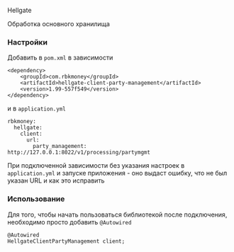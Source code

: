 Hellgate

Обработка основного хранилища

### Настройки

Добавить в `pom.xml` в зависимости

```
<dependency>
    <groupId>com.rbkmoney</groupId>
    <artifactId>hellgate-client-party-management</artifactId>
    <version>1.99-557f549</version>
</dependency>
```

и в `application.yml`

```
rbkmoney:
  hellgate:
    client:
      url:
        party_management: http://127.0.0.1:8022/v1/processing/partymgmt
```

При подключенной зависимости без указания настроек в `application.yml` и запуске приложения - оно выдаст ошибку, что не был указан URL и как это исправить


### Использование

Для того, чтобы начать пользоваться библиотекой после подключения, необходимо просто добавить `@Autowired`

```
@Autowired
HellgateClientPartyManagement client;
```
